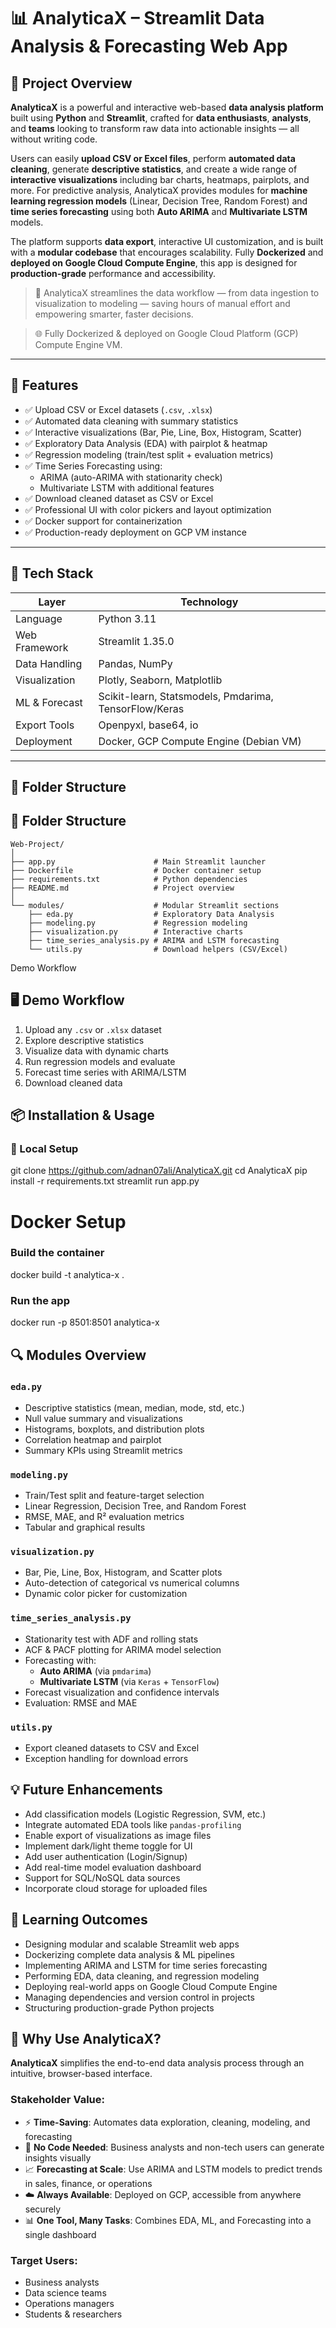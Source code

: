 # 📊 AnalyticaX – Streamlit Data Analysis & Forecasting Web App

## 🧾 Project Overview

**AnalyticaX** is a powerful and interactive web-based **data analysis platform** built using **Python** and **Streamlit**, crafted for **data enthusiasts**, **analysts**, and **teams** looking to transform raw data into actionable insights — all without writing code.

Users can easily **upload CSV or Excel files**, perform **automated data cleaning**, generate **descriptive statistics**, and create a wide range of **interactive visualizations** including bar charts, heatmaps, pairplots, and more. For predictive analysis, AnalyticaX provides modules for **machine learning regression models** (Linear, Decision Tree, Random Forest) and **time series forecasting** using both **Auto ARIMA** and **Multivariate LSTM** models.

The platform supports **data export**, interactive UI customization, and is built with a **modular codebase** that encourages scalability. Fully **Dockerized** and **deployed on Google Cloud Compute Engine**, this app is designed for **production-grade** performance and accessibility.

> 🚀 AnalyticaX streamlines the data workflow — from data ingestion to visualization to modeling — saving hours of manual effort and empowering smarter, faster decisions.


> 🌐 Fully Dockerized & deployed on Google Cloud Platform (GCP) Compute Engine VM.

---

## 🚀 Features

- ✅ Upload CSV or Excel datasets (`.csv`, `.xlsx`)
- ✅ Automated data cleaning with summary statistics
- ✅ Interactive visualizations (Bar, Pie, Line, Box, Histogram, Scatter)
- ✅ Exploratory Data Analysis (EDA) with pairplot & heatmap
- ✅ Regression modeling (train/test split + evaluation metrics)
- ✅ Time Series Forecasting using:
  - ARIMA (auto-ARIMA with stationarity check)
  - Multivariate LSTM with additional features
- ✅ Download cleaned dataset as CSV or Excel
- ✅ Professional UI with color pickers and layout optimization
- ✅ Docker support for containerization
- ✅ Production-ready deployment on GCP VM instance

---

## 🧰 Tech Stack

| Layer         | Technology                                         |
|---------------|----------------------------------------------------|
| Language      | Python 3.11                                        |
| Web Framework | Streamlit 1.35.0                                   |
| Data Handling | Pandas, NumPy                                      |
| Visualization | Plotly, Seaborn, Matplotlib                        |
| ML & Forecast | Scikit-learn, Statsmodels, Pmdarima, TensorFlow/Keras |
| Export Tools  | Openpyxl, base64, io                               |
| Deployment    | Docker, GCP Compute Engine (Debian VM)             |

---

## 📂 Folder Structure
## 📂 Folder Structure

```
Web-Project/
│
├── app.py                      # Main Streamlit launcher
├── Dockerfile                  # Docker container setup
├── requirements.txt            # Python dependencies
├── README.md                   # Project overview
│
└── modules/                    # Modular Streamlit sections
    ├── eda.py                  # Exploratory Data Analysis
    ├── modeling.py             # Regression modeling
    ├── visualization.py        # Interactive charts
    ├── time_series_analysis.py # ARIMA and LSTM forecasting
    └── utils.py                # Download helpers (CSV/Excel)
```

 Demo Workflow
## 🖥️ Demo Workflow

1. Upload any `.csv` or `.xlsx` dataset  
2. Explore descriptive statistics  
3. Visualize data with dynamic charts  
4. Run regression models and evaluate  
5. Forecast time series with ARIMA/LSTM  
6. Download cleaned data  


## 📦 Installation & Usage

### 🔧 Local Setup

git clone https://github.com/adnan07ali/AnalyticaX.git
cd AnalyticaX
pip install -r requirements.txt
streamlit run app.py


# Docker Setup

### Build the container
docker build -t analytica-x .

### Run the app
docker run -p 8501:8501 analytica-x



## 🔍 Modules Overview

### `eda.py`
- Descriptive statistics (mean, median, mode, std, etc.)
- Null value summary and visualizations
- Histograms, boxplots, and distribution plots
- Correlation heatmap and pairplot
- Summary KPIs using Streamlit metrics

### `modeling.py`
- Train/Test split and feature-target selection
- Linear Regression, Decision Tree, and Random Forest
- RMSE, MAE, and R² evaluation metrics
- Tabular and graphical results

### `visualization.py`
- Bar, Pie, Line, Box, Histogram, and Scatter plots
- Auto-detection of categorical vs numerical columns
- Dynamic color picker for customization

### `time_series_analysis.py`
- Stationarity test with ADF and rolling stats
- ACF & PACF plotting for ARIMA model selection
- Forecasting with:
  - **Auto ARIMA** (via `pmdarima`)
  - **Multivariate LSTM** (via `Keras` + `TensorFlow`)
- Forecast visualization and confidence intervals
- Evaluation: RMSE and MAE

### `utils.py`
- Export cleaned datasets to CSV and Excel
- Exception handling for download errors


## 💡 Future Enhancements

- Add classification models (Logistic Regression, SVM, etc.)
- Integrate automated EDA tools like `pandas-profiling`
- Enable export of visualizations as image files
- Implement dark/light theme toggle for UI
- Add user authentication (Login/Signup)
- Add real-time model evaluation dashboard
- Support for SQL/NoSQL data sources
- Incorporate cloud storage for uploaded files


## 🧠 Learning Outcomes

- Designing modular and scalable Streamlit web apps
- Dockerizing complete data analysis & ML pipelines
- Implementing ARIMA and LSTM for time series forecasting
- Performing EDA, data cleaning, and regression modeling
- Deploying real-world apps on Google Cloud Compute Engine
- Managing dependencies and version control in projects
- Structuring production-grade Python projects


## 💼 Why Use AnalyticaX?

**AnalyticaX** simplifies the end-to-end data analysis process through an intuitive, browser-based interface.

### Stakeholder Value:
- ⚡ **Time-Saving**: Automates data exploration, cleaning, modeling, and forecasting
- 🧠 **No Code Needed**: Business analysts and non-tech users can generate insights visually
- 📈 **Forecasting at Scale**: Use ARIMA and LSTM models to predict trends in sales, finance, or operations
- ☁️ **Always Available**: Deployed on GCP, accessible from anywhere securely
- 📊 **One Tool, Many Tasks**: Combines EDA, ML, and Forecasting into a single dashboard

### Target Users:
- Business analysts
- Data science teams
- Operations managers
- Students & researchers


